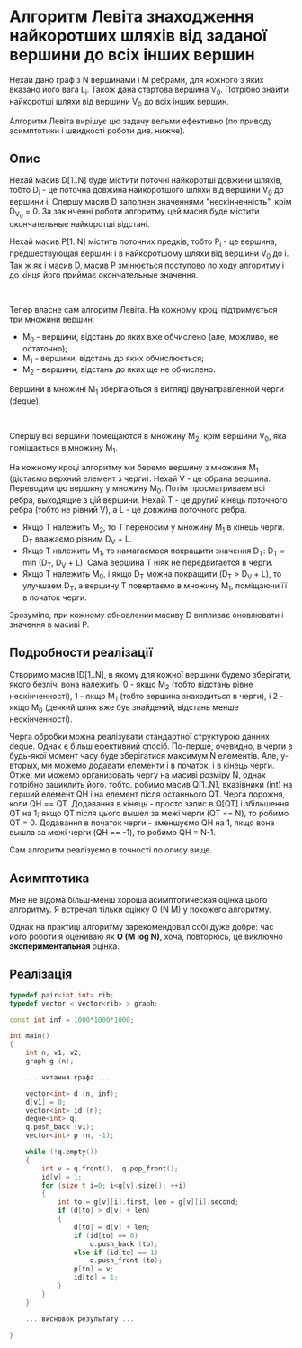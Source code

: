 # Алгоритм Левіта знаходження найкоротших шляхів від заданої вершини до всіх інших вершин

Нехай дано граф з N вершинами і M ребрами, для кожного з яких вказано його вага L<sub>i</sub>. Також дана стартова вершина V<sub>0</sub>. Потрібно знайти найкоротші шляхи від вершини V<sub>0</sub> до всіх інших вершин.

Алгоритм Левіта вирішує цю задачу вельми ефективно (по приводу асимптотики і швидкості роботи див. нижче).

## Опис

Нехай масив D[1..N] буде містити поточні найкоротші довжини шляхів, тобто D<sub>i</sub> - це поточна довжина найкоротшого шляхи від вершини V<sub>0</sub> до вершини i. Cпершу масив D заполнен значеннями "нескінченність", крім D<sub>V<sub>0</sub></sub> = 0. За закінченні роботи алгоритму цей масив буде містити окончательные найкоротші відстані.

Нехай масив P[1..N] містить поточних предків, тобто P<sub>i</sub> - це вершина, предшествующая вершині i в найкоротшому шляхи від вершини V<sub>0</sub> до i. Так ж як і масив D, масив P змінюється поступово по ходу алгоритму і до кінця його приймає окончательные значення.

&nbsp;

Тепер власне сам алгоритм Левіта. На кожному кроці підтримується три множини вершин:

* M<sub>0</sub> - вершини, відстань до яких вже обчислено (але, можливо, не остаточно);
* M<sub>1</sub> - вершини, відстань до яких обчислюється;
* M<sub>2</sub> - вершини, відстань до яких ще не обчислено.

Вершини в множині M<sub>1</sub> зберігаються в вигляді двунаправленной черги (deque).

&nbsp;

Cпершу всі вершини помещаются в множину M<sub>2</sub>, крім вершини V<sub>0</sub>, яка поміщається в множину M<sub>1</sub>.

На кожному кроці алгоритму ми беремо вершину з множини M<sub>1</sub> (дістаємо верхний елемент з черги). Нехай V - це обрана вершина. Переводим цю вершину у множину M<sub>0</sub>. Потім просматриваем всі ребра, выходящие з цій вершини. Нехай T - це другий кінець поточного ребра (тобто не рівний V), а L - це довжина поточного ребра.

* Якщо T належить M<sub>2</sub>, то T переносим у множину M<sub>1</sub> в кінець черги. D<sub>T</sub> вважаємо рівним D<sub>V</sub> + L.
* Якщо T належить M<sub>1</sub>, то намагаємося покращити значення D<sub>T</sub>: D<sub>T</sub> = min (D<sub>T</sub>, D<sub>V</sub> + L). Сама вершина T ніяк не передвигается в черги.
* Якщо T належить M<sub>0</sub>, і якщо D<sub>T</sub> можна покращити (D<sub>T</sub> > D<sub>V</sub> + L), то улучшаем D<sub>T</sub>, а вершину T повертаємо в множину M<sub>1</sub>, поміщаючи її в початок черги.

Зрозуміло, при кожному обновлении масиву D випливає оновлювати і значення в масиві P.

## Подробности реалізації

Створимо масив ID[1..N], в якому для кожної вершини будемо зберігати, якого безлічі вона належить: 0 - якщо M<sub>2</sub> (тобто відстань рівне нескінченності), 1 - якщо M<sub>1</sub> (тобто вершина знаходиться в черги), і 2 - якщо M<sub>0</sub> (деякий шлях вже був знайдений, відстань менше нескінченності).

Черга обробки можна реалізувати стандартної структурою данних deque. Однак є більш ефективний спосіб. По-перше, очевидно, в черги в будь-якої момент часу буде зберігатися максимум N елементів. Але, у-вторых, ми можемо додавати елементи і в початок, і в кінець черги. Отже, ми можемо организовать чергу на масиві розміру N, однак потрібно зациклить його. тобто. робимо масив Q[1..N], вказівники (int) на перший елемент QH і на елемент після останнього QT. Черга порожня, коли QH == QT. Додавання в кінець - просто запис в Q[QT] і збільшення QT на 1; якщо QT після цього вышел за межі черги (QT == N), то робимо QT = 0. Додавання в початок черги - зменшуємо QH на 1, якщо вона вышла за межі черги (QH == -1), то робимо QH = N-1.

Сам алгоритм реалізуємо в точності по опису вище.

## Асимптотика

Мне не відома більш-менш хороша асимптотическая оцінка цього алгоритму. Я встречал тільки оцінку O (N M) у похожего алгоритму.

Однак на практиці алгоритму зарекомендовал собі дуже добре: час його роботи я оцениваю як **O (M log N)**, хоча, повторюсь, це виключно **экспериментальная** оцінка.

## Реалізація

<!--- TODO: specify code snippet id -->
``` cpp
typedef pair<int,int> rib;
typedef vector < vector<rib> > graph;

const int inf = 1000*1000*1000;

int main()
{
    int n, v1, v2;
    graph g (n);

    ... читання графа ...

    vector<int> d (n, inf);
    d[v1] = 0;
    vector<int> id (n);
    deque<int> q;
    q.push_back (v1);
    vector<int> p (n, -1);

    while (!q.empty())
    {
        int v = q.front(),  q.pop_front();
        id[v] = 1;
        for (size_t i=0; i<g[v].size(); ++i)
        {
            int to = g[v][i].first, len = g[v][i].second;
            if (d[to] > d[v] + len)
            {
                d[to] = d[v] + len;
                if (id[to] == 0)
                    q.push_back (to);
                else if (id[to] == 1)
                    q.push_front (to);
                p[to] = v;
                id[to] = 1;
            }
        }
    }

    ... висновок результату ...

}
```
